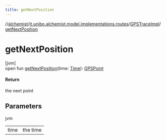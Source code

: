 ```yaml
---
title: getNextPosition
---
```

//[alchemist](../../../index.html)/[it.unibo.alchemist.model.implementations.routes](../index.html)/[GPSTraceImpl](index.html)/[getNextPosition](get-next-position.html)



# getNextPosition



[jvm]\
open fun [getNextPosition](get-next-position.html)(time: [Time](../../it.unibo.alchemist.model.interfaces/-time/index.html)): [GPSPoint](../../it.unibo.alchemist.model.interfaces/-g-p-s-point/index.html)



#### Return



the next point



## Parameters


jvm

| | |
|---|---|
| time | the time |




